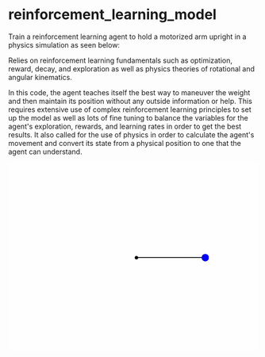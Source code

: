 # reinforcement_learning_model

Train a reinforcement learning agent to hold a motorized arm upright in a physics simulation as seen below:


Relies on reinforcement learning fundamentals such as optimization, reward, decay, and exploration as well as physics theories of rotational and angular kinematics.

In this code, the agent teaches itself the best way to maneuver the weight and then maintain its position without any outside information or help. This requires extensive use of complex reinforcement learning principles to set up the model as well as lots of fine tuning to balance the variables for the agent's exploration, rewards, and learning rates in order to get the best results. It also called for the use of physics in order to calculate the agent's movement and convert its state from a physical position to one that the agent can understand.

![gif showing the agent](readme_assets/out.gif)
